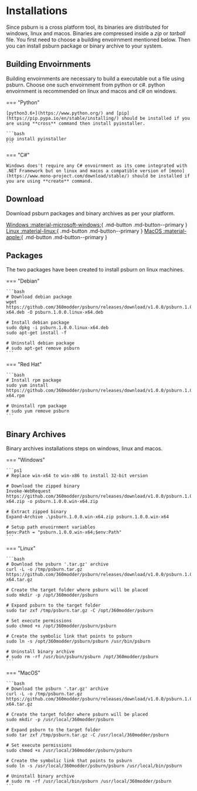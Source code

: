 # Installations

Since psburn is a cross platform tool, its binaries are distributed for windows, linux and macos. Binaries are compressed inside a *zip* or *tarball* file. You first need to choose a building envoirnment mentioned below. Then you can install psburn package or binary archive to your system.

## Building Envoirnments

Building envoirnments are necessary to build a executable out a file using psburn. Choose one such envoirnment from python or c#. python envoirnment is recommended on linux and macos and c# on windows. 

=== "Python"

	[python3.6+](https://www.python.org/) and [pip](https://pip.pypa.io/en/stable/installing/) should be installed if you are using **cross** command then install pyinstaller.

	```bash
	pip install pyinstaller
	```

=== "C#"

	Windows does't require any C# envoirnment as its come integrated with .NET Framework but on linux and macos a compatible version of [mono](https://www.mono-project.com/download/stable/) should be installed if you are using **create** command.


## Download

Download psburn packages and binary archives as per your platform.

[Windows :material-microsoft-windows:](https://github.com/360modder/psburn/releases/download/v1.0.0/psburn.1.0.0.win-x64.exe){ .md-button .md-button--primary }
[Linux :material-linux:](https://github.com/360modder/psburn/releases/download/v1.0.0/psburn.1.0.0.linux-x64.tar.gz){ .md-button .md-button--primary }
[MacOS :material-apple:](https://github.com/360modder/psburn/releases/download/v1.0.0/psburn.1.0.0.osx-x64.tar.gz){ .md-button .md-button--primary }

## Packages

The two packages have been created to install psburn on linux machines.

=== "Debian"
	
	```bash
	# Download debian package
	wget https://github.com/360modder/psburn/releases/download/v1.0.0/psburn.1.0.0.linux-x64.deb -O psburn.1.0.0.linux-x64.deb

	# Install debian package
	sudo dpkg -i psburn.1.0.0.linux-x64.deb
	sudo apt-get install -f

	# Uninstall debian package
	# sudo apt-get remove psburn
	```

=== "Red Hat"

	```bash
	# Install rpm package
	sudo yum install https://github.com/360modder/psburn/releases/download/v1.0.0/psburn.1.0.0.linux-x64.rpm

	# Uninstall rpm package
	# sudo yum remove psburn
	```

## Binary Archives

Binary archives installations steps on windows, linux and macos.

=== "Windows"

	```ps1
	# Replace win-x64 to win-x86 to install 32-bit version

	# Download the zipped binary
	Invoke-WebRequest https://github.com/360modder/psburn/releases/download/v1.0.0/psburn.1.0.0.win-x64.zip -o psburn.1.0.0.win-x64.zip

	# Extract zipped binary
	Expand-Archive .\psburn.1.0.0.win-x64.zip psburn.1.0.0.win-x64

	# Setup path envoirnment variables
	$env:Path = "psburn.1.0.0.win-x64;$env:Path"
	```

=== "Linux"

	```bash
	# Download the psburn '.tar.gz' archive
	curl -L -o /tmp/psburn.tar.gz https://github.com/360modder/psburn/releases/download/v1.0.0/psburn.1.0.0.linux-x64.tar.gz

	# Create the target folder where psburn will be placed
	sudo mkdir -p /opt/360modder/psburn

	# Expand psburn to the target folder
	sudo tar zxf /tmp/psburn.tar.gz -C /opt/360modder/psburn

	# Set execute permissions
	sudo chmod +x /opt/360modder/psburn/psburn

	# Create the symbolic link that points to psburn
	sudo ln -s /opt/360modder/psburn/psburn /usr/bin/psburn

	# Uninstall binary archive
	# sudo rm -rf /usr/bin/psburn/psburn /opt/360modder/psburn
	```

=== "MacOS"

	```bash
	# Download the psburn '.tar.gz' archive
	curl -L -o /tmp/psburn.tar.gz https://github.com/360modder/psburn/releases/download/v1.0.0/psburn.1.0.0.osx-x64.tar.gz

	# Create the target folder where psburn will be placed
	sudo mkdir -p /usr/local/360modder/psburn

	# Expand psburn to the target folder
	sudo tar zxf /tmp/psburn.tar.gz -C /usr/local/360modder/psburn

	# Set execute permissions
	sudo chmod +x /usr/local/360modder/psburn/psburn

	# Create the symbolic link that points to psburn
	sudo ln -s /usr/local/360modder/psburn/psburn /usr/local/bin/psburn

	# Uninstall binary archive
	# sudo rm -rf /usr/local/bin/psburn /usr/local/360modder/psburn
	```
